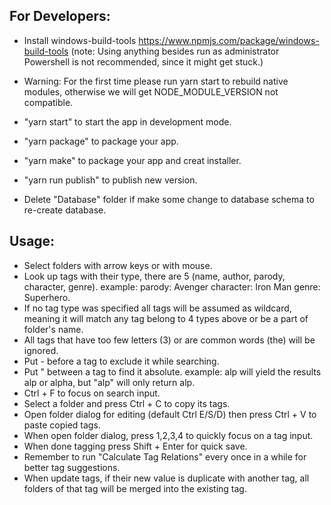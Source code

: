 ## For Developers:

- Install windows-build-tools https://www.npmjs.com/package/windows-build-tools (note: Using anything besides run as administrator Powershell is not recommended, since it might get stuck.)
- Warning: For the first time please run yarn start to rebuild native modules, otherwise we will get NODE_MODULE_VERSION not compatible.

- "yarn start" to start the app in development mode.
- "yarn package" to package your app.
- "yarn make" to package your app and creat installer.
- "yarn run publish" to publish new version.

* Delete "Database" folder if make some change to database schema to re-create database.

## Usage:

- Select folders with arrow keys or with mouse.
- Look up tags with their type, there are 5 (name, author, parody, character, genre).
  example: parody: Avenger character: Iron Man genre: Superhero.
- If no tag type was specified all tags will be assumed as wildcard, meaning it will match any tag belong to 4 types above or be a part of folder's name.
- All tags that have too few letters (3) or are common words (the) will be ignored.
- Put - before a tag to exclude it while searching.
- Put " between a tag to find it absolute.
  example: alp will yield the results alp or alpha, but "alp" will only return alp.
- Ctrl + F to focus on search input.
- Select a folder and press Ctrl + C to copy its tags.
- Open folder dialog for editing (default Ctrl E/S/D) then press Ctrl + V to paste copied tags.
- When open folder dialog, press 1,2,3,4 to quickly focus on a tag input.
- When done tagging press Shift + Enter for quick save.
- Remember to run "Calculate Tag Relations" every once in a while for better tag suggestions.
- When update tags, if their new value is duplicate with another tag, all folders of that tag will be merged into the existing tag.
